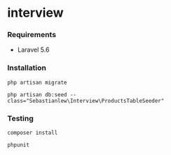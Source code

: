 # interview

### Requirements
- Laravel 5.6

### Installation

`php artisan migrate`

`php artisan db:seed --class="Sebastianlew\Interview\ProductsTableSeeder"`


### Testing

`composer install`

`phpunit`
